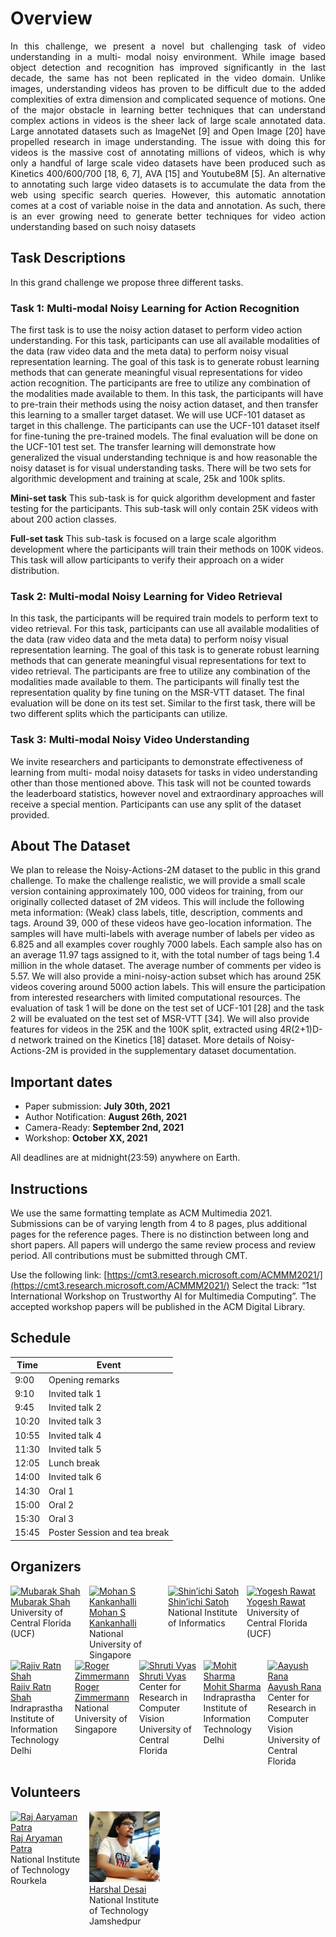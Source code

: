 # Overview

<div style="text-align: justify">
In this challenge, we present a novel but challenging task of video understanding in a multi-
modal noisy environment. While image based object detection and recognition has improved
significantly in the last decade, the same has not been replicated in the video domain. Unlike
images, understanding videos has proven to be difficult due to the added complexities of
extra dimension and complicated sequence of motions. One of the major obstacle in learning
better techniques that can understand complex actions in videos is the sheer lack of large
scale annotated data. Large annotated datasets such as ImageNet [9] and Open Image [20]
have propelled research in image understanding. The issue with doing this for videos is the
massive cost of annotating millions of videos, which is why only a handful of large scale
video datasets have been produced such as Kinetics 400/600/700 [18, 6, 7], AVA [15] and
Youtube8M [5]. An alternative to annotating such large video datasets is to accumulate the
data from the web using specific search queries. However, this automatic annotation comes
at a cost of variable noise in the data and annotation. As such, there is an ever growing need
to generate better techniques for video action understanding based on such noisy datasets
</div>

## Task Descriptions

In this grand challenge we propose three different tasks.

### Task 1: Multi-modal Noisy Learning for Action Recognition

The first task is to use the noisy action dataset to perform video action understanding. For
this task, participants can use all available modalities of the data (raw video data and the
meta data) to perform noisy visual representation learning. The goal of this task is to generate
robust learning methods that can generate meaningful visual representations for video action
recognition. The participants are free to utilize any combination of the modalities made
available to them.
In this task, the participants will have to
pre-train their methods using the noisy action
dataset, and then transfer this learning to a smaller target dataset. We will use UCF-101
dataset as target in this challenge. The participants can use the UCF-101 dataset itself for
fine-tuning the pre-trained models. The final evaluation will be done on the UCF-101 test set. The transfer learning will demonstrate how generalized the visual understanding technique
is and how reasonable the noisy dataset is for visual understanding tasks. There will be two
sets for algorithmic development and training at scale, 25k and 100k splits.

**Mini-set task** This sub-task is for quick algorithm development and faster testing for the
participants. This sub-task will only contain 25K videos with about 200 action classes.

**Full-set task** This sub-task is focused on a large scale algorithm development where the
participants will train their methods on 100K videos. This task will allow participants to
verify their approach on a wider distribution.

### Task 2: Multi-modal Noisy Learning for Video Retrieval

In this task, the participants will be required train models to perform text to video retrieval.
For this task, participants can use all available modalities of the data (raw video data and
the meta data) to perform noisy visual representation learning. The goal of this task is to
generate robust learning methods that can generate meaningful visual representations for
text to video retrieval. The participants are free to utilize any combination of the modalities
made available to them. The participants will finally test the representation quality by fine
tuning on the MSR-VTT dataset. The final evaluation will be done on its test set. Similar
to the first task, there will be two different splits which the participants can utilize.

### Task 3: Multi-modal Noisy Video Understanding

We invite researchers and participants to demonstrate effectiveness of learning from multi-
modal noisy datasets for tasks in video understanding other than those mentioned above. This
task will not be counted towards the leaderboard statistics, however novel and extraordinary
approaches will receive a special mention. Participants can use any split of the dataset
provided.

## About The Dataset

We plan to release the Noisy-Actions-2M dataset to the public in this grand challenge. To
make the challenge realistic, we will provide a small scale version containing approximately
100, 000 videos for training, from our originally collected dataset of 2M videos. This will
include the following meta information: (Weak) class labels, title, description, comments and
tags. Around 39, 000 of these videos have geo-location information. The samples will have
multi-labels with average number of labels per video as 6.825 and all examples cover roughly
7000 labels. Each sample also has on an average 11.97 tags assigned to it, with the total
number of tags being 1.4 million in the whole dataset. The average number of comments
per video is 5.57. We will also provide a mini-noisy-action subset which has around 25K
videos covering around 5000 action labels. This will ensure the participation from interested
researchers with limited computational resources. The evaluation of task 1 will be done on
the test set of UCF-101 [28] and the task 2 will be evaluated on the test set of MSR-VTT
[34]. We will also provide features for videos in the 25K and the 100K split, extracted using
4R(2+1)D-d network trained on the Kinetics [18] dataset. More details of Noisy-Actions-2M
is provided in the supplementary dataset documentation.

## Important dates

- Paper submission: <strong>July 30th, 2021</strong>
- Author Notification: <strong>August 26th, 2021</strong>
- Camera-Ready: <strong>September 2nd, 2021</strong>
- Workshop: <strong>October XX, 2021</strong>

All deadlines are at midnight(23:59) anywhere on Earth.

## Instructions

We use the same formatting template as ACM Multimedia 2021. Submissions can be of varying length from 4 to 8 pages, plus additional pages for the reference pages. There is no distinction between long and short papers. All papers will undergo the same review process and review period. All contributions must be submitted through CMT.

Use the following link: [https://cmt3.research.microsoft.com/ACMMM2021/](https://cmt3.research.microsoft.com/ACMMM2021/)
Select the track: “1st International Workshop on Trustworthy AI for Multimedia Computing”.
The accepted workshop papers will be published in the ACM Digital Library.

## Schedule

| Time  | Event                        |
| ----- | ---------------------------- |
| 9:00  | Opening remarks              |
| 9:10  | Invited talk 1               |
| 9:45  | Invited talk 2               |
| 10:20 | Invited talk 3               |
| 10:55 | Invited talk 4               |
| 11:30 | Invited talk 5               |
| 12:05 | Lunch break                  |
| 14:00 | Invited talk 6               |
| 14:30 | Oral 1                       |
| 15:00 | Oral 2                       |
| 15:30 | Oral 3                       |
| 15:45 | Poster Session and tea break |

## Organizers

<div style="display: flex">
  <div style="width:22.5%">
    <a href="http://people.rennes.inria.fr/Teddy.Furon/website/Welcome.html">
    <img alt="Mubarak Shah" src="pics/teddy2.jpeg">
    </a><br>
    <a href="http://people.rennes.inria.fr/Teddy.Furon/website/Welcome.html">Mubarak Shah</a><br>
    University of Central Florida (UCF)
  </div>
  
  <div style="width:2.5%">
  </div>
  
  <div style="width:22.5%">
    <a href="http://www.cs.ucf.edu/~liujg/">
    <img alt="Mohan S Kankanhalli" src="pics/jingen2.jpg">
    </a><br>
  <a href="http://www.cs.ucf.edu/~liujg/">Mohan S Kankanhalli</a><br>
    National University of Singapore 
  </div>
 
  
  <div style="width:2.5%">
  </div>
  
  <div style="width:22.5%">
    <a href="https://www.crcv.ucf.edu/person/rawat/">
    <img alt="Shin’ichi Satoh" src="pics/rawat.jpg">
    </a><br>
  <a href="https://www.crcv.ucf.edu/person/rawat/">Shin’ichi Satoh</a><br>
    National Institute of Informatics
  </div>

<div style="width:2.5%">
  </div>
  
  <div style="width:22.5%">
    <a href="https://www.crcv.ucf.edu/person/rawat/">
    <img alt="Yogesh Rawat" src="pics/rawat.jpg">
    </a><br>
  <a href="https://www.crcv.ucf.edu/person/rawat/">Yogesh Rawat</a><br>
    University of Central Florida (UCF)
  </div>
</div>

<div style="width:2.5%">
  </div>

<div style="display: flex">
  <div style="width:22.5%">
    <a href="http://wzhang.fun/">
    <img alt="Rajiv Ratn Shah" src="pics/wei2.jpg">
    </a><br>
    <a href="http://wzhang.fun/">Rajiv Ratn Shah</a><br>
    Indraprastha Institute of Information Technology Delhi
  </div>

  <div style="width:2.5%">
  </div>
  
  <div style="width:22.5%">
    <a href="https://www-users.cs.umn.edu/~qzhao/index.html">
    <img alt="Roger Zimmermann" src="pics/qi2.jpg">
    </a><br>
  <a href="https://www-users.cs.umn.edu/~qzhao/index.html">Roger Zimmermann</a><br>
    National University of Singapore
  </div>

  <div style="width:2.5%">
  </div>
  
  <div style="width:22.5%">
    <a href="https://www-users.cs.umn.edu/~qzhao/index.html">
    <img alt="Shruti Vyas" src="pics/qi2.jpg">
    </a><br>
  <a href="https://www-users.cs.umn.edu/~qzhao/index.html">Shruti Vyas</a><br>
    Center for Research in Computer Vision
    University of Central Florida
  </div>

  <div style="width:2.5%">
  </div>
  
  <div style="width:22.5%">
    <a href="https://www-users.cs.umn.edu/~qzhao/index.html">
    <img alt="Mohit Sharma" src="pics/qi2.jpg">
    </a><br>
  <a href="https://www-users.cs.umn.edu/~qzhao/index.html">Mohit Sharma</a><br>
    Indraprastha Institute of Information Technology Delhi
  </div>

  <div style="width:2.5%">
  </div>
  
  <div style="width:22.5%">
    <a href="https://www-users.cs.umn.edu/~qzhao/index.html">
    <img alt="Aayush Rana" src="pics/qi2.jpg">
    </a><br>
  <a href="https://www-users.cs.umn.edu/~qzhao/index.html">Aayush Rana</a><br>
    Center for Research in Computer Vision
    University of Central Florida
  </div>

</div>

## Volunteers

<div style="display: flex">
  <div style="width:22.5%">
    <a href="https://www.linkedin.com/in/raj-aaryaman-p-4b3a70101">
    <img alt="Raj Aaryaman Patra" src="pics/teddy2.jpeg">
    </a><br>
    <a href="https://www.linkedin.com/in/raj-aaryaman-p-4b3a70101">Raj Aryaman Patra</a><br>
    National Institute of Technology Rourkela
  </div>
  
  <div style="width:2.5%">
  </div>
  
  <div style="width:22.5%">
    <a href="https://www.linkedin.com/in/harshal-desai-863027147">
    <img alt="Harshal Desai" src="pics/Harshal.jpg">
    </a><br>
  <a href="https://www.linkedin.com/in/harshal-desai-863027147">Harshal Desai</a><br>
    National Institute of Technology Jamshedpur
  </div>
